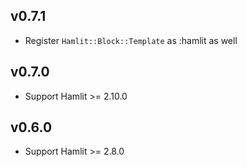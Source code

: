 ## v0.7.1

- Register `Hamlit::Block::Template` as :hamlit as well

## v0.7.0

- Support Hamlit >= 2.10.0

## v0.6.0

- Support Hamlit >= 2.8.0

